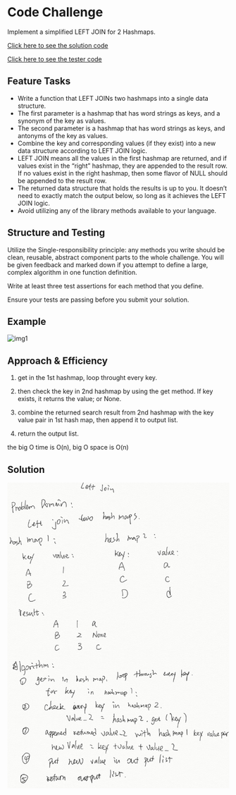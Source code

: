 # Code Challenge

Implement a simplified LEFT JOIN for 2 Hashmaps.

[Click here to see the solution code](left_join.py)

[Click here to see the tester code](../../../tests/challenges/left_join/test_left_join.py)

## Feature Tasks

- Write a function that LEFT JOINs two hashmaps into a single data structure.
- The first parameter is a hashmap that has word strings as keys, and a synonym of the key as values.
- The second parameter is a hashmap that has word strings as keys, and antonyms of the key as values.
- Combine the key and corresponding values (if they exist) into a new data structure according to LEFT JOIN logic.
- LEFT JOIN means all the values in the first hashmap are returned, and if values exist in the “right” hashmap, they are appended to the result row. If no values exist in the right hashmap, then some flavor of NULL should be appended to the result row.
- The returned data structure that holds the results is up to you. It doesn’t need to exactly match the output below, so long as it achieves the LEFT JOIN logic.
- Avoid utilizing any of the library methods available to your language.

## Structure and Testing

Utilize the Single-responsibility principle: any methods you write should be clean, reusable, abstract component parts to the whole challenge. You will be given feedback and marked down if you attempt to define a large, complex algorithm in one function definition.

Write at least three test assertions for each method that you define.

Ensure your tests are passing before you submit your solution.

## Example

![img1](https://codefellows.github.io/common_curriculum/data_structures_and_algorithms/Code_401/class-33/dsa-33-io-table.png)

## Approach & Efficiency

1. get in the 1st hashmap, loop throught every key.

2. then check the key in 2nd hashmap by using the get method. If key exists, it returns the value; or None.

3. combine the returned search result from 2nd hashmap with the key value pair in 1st hash map, then append it to output list.

4. return the output list.

the big O time is O(n), big O space is O(n)

## Solution

![img](1.png)
